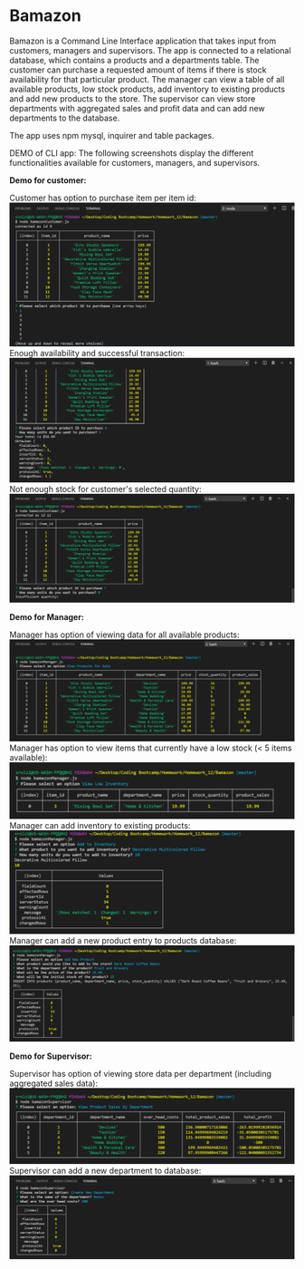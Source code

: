 # Bamazon

Bamazon is a Command Line Interface application that takes input from customers, managers and supervisors. The app is connected to a relational database, which contains a products and a departments table. The customer can purchase a requested amount of items if there is stock availability for that particular product. The manager can view a table of all available products, low stock products, add inventory to existing products and add new products to the store. The supervisor can view store departments with aggregated sales and profit data and can add new departments to the database.

The app uses npm mysql, inquirer and table packages.

DEMO of CLI app: The following screenshots display the different functionalities available for customers, managers, and supervisors.

**Demo for customer:**

Customer has option to purchase item per item id:
![Customer has option to purchase item per item id](/demo/customer_purchase.PNG)
Enough availability and successful transaction:
![Not enough stock for customer's selected quantity](/demo/customer_stock.PNG)
Not enough stock for customer's selected quantity:
![Enough availability and successful transaction](/demo/customer_no_stock.PNG)

**Demo for Manager:**

Manager has option of viewing data for all available products:
![Manager has option of viewing data for all available products](/demo/manager_products.PNG)
Manager has option to view items that currently have a low stock (< 5 items available):
![Manager has option to view items that currently have a low stock (< 5 items available)](/demo/manager_low_stock.PNG)
Manager can add inventory to existing products:
![Manager can add inventory to existing products](/demo/manager_add_low2.PNG)
Manager can add a new product entry to products database:
![Manager can add a new product entry to products database](/demo/manager_add_product.PNG)

**Demo for Supervisor:**

Supervisor has option of viewing store data per department (including aggregated sales data):
![Supervisor has option of viewing store data per department (including aggregated sales data)](/demo/supervisor_departments.PNG)
Supervisor can add a new department to database:
![Supervisor can add a new department to database](/demo/supervisor_add.PNG)
